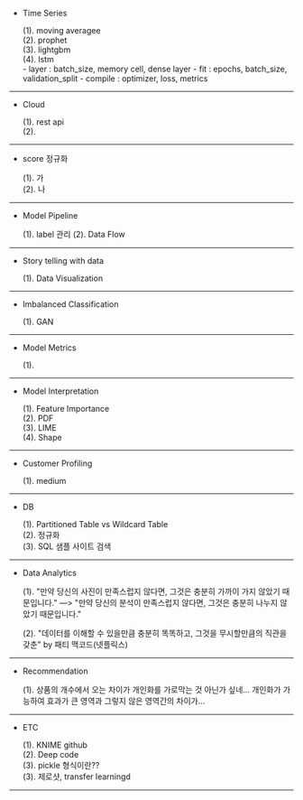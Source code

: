 - Time Series

  (1). moving averagee <br>
  (2). prophet <br>
  (3). lightgbm <br>
  (4). lstm <br>
        - layer : batch_size, memory cell, dense layer
        - fit : epochs, batch_size, validation_split
        - compile : optimizer, loss, metrics

------------------------------------------------------
- Cloud

  (1). rest api<br>
  (2). 


------------------------------------------------------
- score 정규화

  (1). 가 <br>
  (2). 나 <br>
    
------------------------------------------------------
- Model Pipeline

  (1). label 관리
  (2). Data Flow
  
------------------------------------------------------
- Story telling with data

  (1). Data Visualization

------------------------------------------------------
- Imbalanced Classification

  (1). GAN
  
------------------------------------------------------
- Model Metrics

  (1).
  
------------------------------------------------------
- Model Interpretation

  (1). Feature Importance <br>
  (2). PDF <br>
  (3). LIME <br>
  (4). Shape <br>
  
------------------------------------------------------  
- Customer Profiling 

  (1). medium <br>

------------------------------------------------------
- DB

  (1). Partitioned Table vs Wildcard Table <br>
  (2). 정규화 <br>
  (3). SQL 샘플 사이트 검색 <br>
  
------------------------------------------------------
- Data Analytics

  (1). "만약 당신의 사진이 만족스럽지 않다면, 그것은 충분히 가까이 가지 않았기 때문입니다." —> "만약 당신의 분석이 만족스럽지 않다면, 그것은 충분히 나누지 않았기 때문입니다." <br>
  
  (2). "데이터를 이해할 수 있을만큼 충분히 똑똑하고, 그것을 무시할만큼의 직관을 갖춘" by 패티 맥코드(넷플릭스)
  
------------------------------------------------------
- Recommendation

  (1). 상품의 개수에서 오는 차이가 개인화를 가로막는 것 아닌가 싶네...
  개인화가 가능하여 효과가 큰 영역과 그렇지 않은 영역간의 차이가...
  
 
------------------------------------------------------  
- ETC

  (1). KNIME github <br>
  (2). Deep code <br>
  (3). pickle 형식이란?? <br>
  (3). 제로샷, transfer learningd <br>
  
------------------------------------------------------
